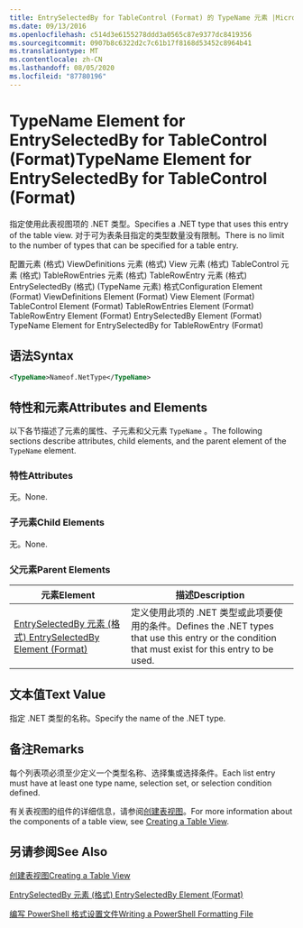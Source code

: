 ```yaml
---
title: EntrySelectedBy for TableControl (Format) 的 TypeName 元素 |Microsoft Docs
ms.date: 09/13/2016
ms.openlocfilehash: c514d3e6155278ddd3a0565c87e9377dc8419356
ms.sourcegitcommit: 0907b8c6322d2c7c61b17f8168d53452c8964b41
ms.translationtype: MT
ms.contentlocale: zh-CN
ms.lasthandoff: 08/05/2020
ms.locfileid: "87780196"
---
```

# <a name="typename-element-for-entryselectedby-for-tablecontrol-format"></a><span data-ttu-id="2612d-102">TypeName Element for EntrySelectedBy for TableControl (Format)</span><span class="sxs-lookup"><span data-stu-id="2612d-102">TypeName Element for EntrySelectedBy for TableControl (Format)</span></span>

<span data-ttu-id="2612d-103">指定使用此表视图项的 .NET 类型。</span><span class="sxs-lookup"><span data-stu-id="2612d-103">Specifies a .NET type that uses this entry of the table view.</span></span> <span data-ttu-id="2612d-104">对于可为表条目指定的类型数量没有限制。</span><span class="sxs-lookup"><span data-stu-id="2612d-104">There is no limit to the number of types that can be specified for a table entry.</span></span>

<span data-ttu-id="2612d-105">配置元素 (格式) ViewDefinitions 元素 (格式) View 元素 (格式) TableControl 元素 (格式) TableRowEntries 元素 (格式) TableRowEntry 元素 (格式) EntrySelectedBy (格式)  (TypeName 元素) 格式</span><span class="sxs-lookup"><span data-stu-id="2612d-105">Configuration Element (Format) ViewDefinitions Element (Format) View Element (Format) TableControl Element (Format) TableRowEntries Element (Format) TableRowEntry Element (Format) EntrySelectedBy Element (Format) TypeName Element for EntrySelectedBy for TableRowEntry (Format)</span></span>

## <a name="syntax"></a><span data-ttu-id="2612d-106">语法</span><span class="sxs-lookup"><span data-stu-id="2612d-106">Syntax</span></span>

```xml
<TypeName>Nameof.NetType</TypeName>
```

## <a name="attributes-and-elements"></a><span data-ttu-id="2612d-107">特性和元素</span><span class="sxs-lookup"><span data-stu-id="2612d-107">Attributes and Elements</span></span>

<span data-ttu-id="2612d-108">以下各节描述了元素的属性、子元素和父元素 `TypeName` 。</span><span class="sxs-lookup"><span data-stu-id="2612d-108">The following sections describe attributes, child elements, and the parent element of the `TypeName` element.</span></span>

### <a name="attributes"></a><span data-ttu-id="2612d-109">特性</span><span class="sxs-lookup"><span data-stu-id="2612d-109">Attributes</span></span>

<span data-ttu-id="2612d-110">无。</span><span class="sxs-lookup"><span data-stu-id="2612d-110">None.</span></span>

### <a name="child-elements"></a><span data-ttu-id="2612d-111">子元素</span><span class="sxs-lookup"><span data-stu-id="2612d-111">Child Elements</span></span>

<span data-ttu-id="2612d-112">无。</span><span class="sxs-lookup"><span data-stu-id="2612d-112">None.</span></span>

### <a name="parent-elements"></a><span data-ttu-id="2612d-113">父元素</span><span class="sxs-lookup"><span data-stu-id="2612d-113">Parent Elements</span></span>

|<span data-ttu-id="2612d-114">元素</span><span class="sxs-lookup"><span data-stu-id="2612d-114">Element</span></span>|<span data-ttu-id="2612d-115">描述</span><span class="sxs-lookup"><span data-stu-id="2612d-115">Description</span></span>|
|-------------|-----------------|
|[<span data-ttu-id="2612d-116">EntrySelectedBy 元素 (格式) </span><span class="sxs-lookup"><span data-stu-id="2612d-116">EntrySelectedBy Element (Format)</span></span>](./entryselectedby-element-for-tablerowentry-for-tablecontrol-format.md)|<span data-ttu-id="2612d-117">定义使用此项的 .NET 类型或此项要使用的条件。</span><span class="sxs-lookup"><span data-stu-id="2612d-117">Defines the .NET types that use this entry or the condition that must exist for this entry to be used.</span></span>|

## <a name="text-value"></a><span data-ttu-id="2612d-118">文本值</span><span class="sxs-lookup"><span data-stu-id="2612d-118">Text Value</span></span>

<span data-ttu-id="2612d-119">指定 .NET 类型的名称。</span><span class="sxs-lookup"><span data-stu-id="2612d-119">Specify the name of the .NET type.</span></span>

## <a name="remarks"></a><span data-ttu-id="2612d-120">备注</span><span class="sxs-lookup"><span data-stu-id="2612d-120">Remarks</span></span>

<span data-ttu-id="2612d-121">每个列表项必须至少定义一个类型名称、选择集或选择条件。</span><span class="sxs-lookup"><span data-stu-id="2612d-121">Each list entry must have at least one type name, selection set, or selection condition defined.</span></span>

<span data-ttu-id="2612d-122">有关表视图的组件的详细信息，请参阅[创建表视图](./creating-a-table-view.md)。</span><span class="sxs-lookup"><span data-stu-id="2612d-122">For more information about the components of a table view, see [Creating a Table View](./creating-a-table-view.md).</span></span>

## <a name="see-also"></a><span data-ttu-id="2612d-123">另请参阅</span><span class="sxs-lookup"><span data-stu-id="2612d-123">See Also</span></span>

[<span data-ttu-id="2612d-124">创建表视图</span><span class="sxs-lookup"><span data-stu-id="2612d-124">Creating a Table View</span></span>](./creating-a-table-view.md)

[<span data-ttu-id="2612d-125">EntrySelectedBy 元素 (格式) </span><span class="sxs-lookup"><span data-stu-id="2612d-125">EntrySelectedBy Element (Format)</span></span>](./entryselectedby-element-for-tablerowentry-for-tablecontrol-format.md)

[<span data-ttu-id="2612d-126">编写 PowerShell 格式设置文件</span><span class="sxs-lookup"><span data-stu-id="2612d-126">Writing a PowerShell Formatting File</span></span>](./writing-a-powershell-formatting-file.md)
